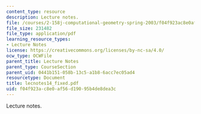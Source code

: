 ```yaml
---
content_type: resource
description: Lecture notes.
file: /courses/2-158j-computational-geometry-spring-2003/f04f923ac8e0af56d19095b4de8dea3c_lecnotes14_fixed.pdf
file_size: 231482
file_type: application/pdf
learning_resource_types:
- Lecture Notes
license: https://creativecommons.org/licenses/by-nc-sa/4.0/
ocw_type: OCWFile
parent_title: Lecture Notes
parent_type: CourseSection
parent_uid: 0441b151-058b-13c5-a1b8-6acc7ec05ad4
resourcetype: Document
title: lecnotes14_fixed.pdf
uid: f04f923a-c8e0-af56-d190-95b4de8dea3c
---
```

Lecture notes.